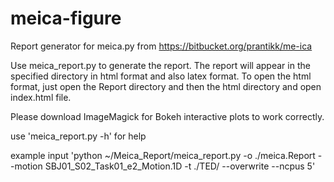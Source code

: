 meica-figure
============

Report generator for meica.py from https://bitbucket.org/prantikk/me-ica

Use meica_report.py to generate the report.  The report will appear in the specified directory in html format and also latex format.  To open the html format, just open the Report directory and then the html directory and open index.html file.

Please download ImageMagick for Bokeh interactive plots to work correctly.

use 'meica_report.py -h' for help

example input 'python ~/Meica_Report/meica_report.py -o ./meica.Report --motion SBJ01_S02_Task01_e2_Motion.1D -t ./TED/ --overwrite --ncpus 5' 

